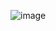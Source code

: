 ![image](https://user-images.githubusercontent.com/120262100/221956160-f1496aee-1efa-4089-bddc-90c0071ebc4c.png)
